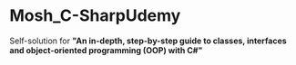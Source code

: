 # Mosh_C-SharpUdemy
Self-solution for **"An in-depth, step-by-step guide to classes, interfaces and object-oriented programming (OOP) with C#"**
